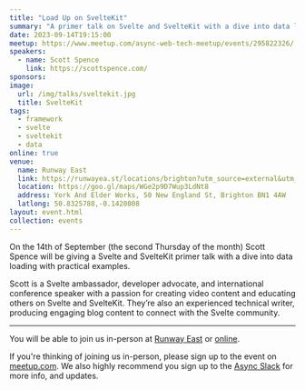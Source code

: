 ```yaml
---
title: "Load Up on SvelteKit"
summary: "A primer talk on Svelte and SvelteKit with a dive into data loading with practical examples"
date: 2023-09-14T19:15:00
meetup: https://www.meetup.com/async-web-tech-meetup/events/295822326/
speakers:
  - name: Scott Spence
    link: https://scottspence.com/
sponsors:
image:
  url: /img/talks/sveltekit.jpg
  title: SvelteKit
tags:
  - framework
  - svelte
  - sveltekit
  - data
online: true
venue:
  name: Runway East
  link: https://runwayea.st/locations/brighton?utm_source=external&utm_medium=event&utm_campaign=sponsorship
  location: https://goo.gl/maps/WGe2p9D7Wup3LdNt8
  address: York And Elder Works, 50 New England St, Brighton BN1 4AW
  latlong: 50.8325788,-0.1420808
layout: event.html
collection: events
---
```


On the 14th of September (the second Thursday of the month) Scott Spence will be giving a Svelte and SvelteKit primer talk with a dive into data loading with practical examples.

Scott is a Svelte ambassador, developer advocate, and international conference speaker with a passion for creating video content and educating others on Svelte and SvelteKit. They’re also an experienced technical writer, producing engaging blog content to connect with the Svelte community.

---

You will be able to join us in-person at [Runway East](https://runwayea.st/locations/brighton?utm_source=external&utm_medium=event&utm_campaign=sponsorship) or [online](https://www.youtube.com/watch?v=mGb2v89I8dk).

If you're thinking of joining us in-person, please sign up to the event on [meetup.com](https://www.meetup.com/async-web-tech-meetup/events/295822326/). We also highly recommend you sign up to the [Async Slack](https://join.slack.com/t/asyncjs/shared_invite/zt-1aguxx86q-XjF_yWcFoJ8fyYYzoqgDaQ) for more info, and updates.
